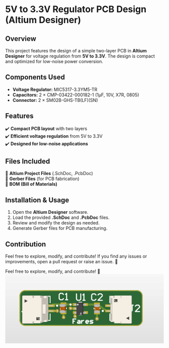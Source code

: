 # 5V to 3.3V Regulator PCB Design (Altium Designer)

## Overview
This project features the design of a simple two-layer PCB in **Altium Designer** for voltage regulation from **5V to 3.3V**. The design is compact and optimized for low-noise power conversion.

## Components Used
- **Voltage Regulator:** MIC5317-3.3YM5-TR
- **Capacitors:** 2 × CMP-03422-000182-1 (1µF, 10V, X7R, 0805)
- **Connector:** 2 × SM02B-GHS-TB(LF)(SN)

## Features
✔️ **Compact PCB layout** with two layers  
✔️ **Efficient voltage regulation** from 5V to 3.3V  
✔️ **Designed for low-noise applications**  

## Files Included
📁 **Altium Project Files** (.SchDoc, .PcbDoc)  
📁 **Gerber Files** (for PCB fabrication)  
📁 **BOM (Bill of Materials)**  

## Installation & Usage
1. Open the **Altium Designer** software.
2. Load the provided **.SchDoc** and **.PcbDoc** files.
3. Review and modify the design as needed.
4. Generate Gerber files for PCB manufacturing.

## Contribution
Feel free to explore, modify, and contribute! If you find any issues or improvements, open a pull request or raise an issue. 🚀




Feel free to explore, modify, and contribute! 🚀
![Image Alt](https://github.com/FaresAmor/HARDWARE-Design/blob/403708126704611446c14cd4ab31e6370bbe946b/Reg.png)
